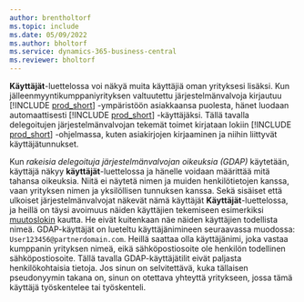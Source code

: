 ```yaml
---
author: brentholtorf
ms.topic: include
ms.date: 05/09/2022
ms.author: bholtorf
ms.service: dynamics-365-business-central
ms.reviewer: bholtorf
---
```

**Käyttäjät**-luettelossa voi näkyä muita käyttäjiä oman yrityksesi lisäksi. Kun jälleenmyyntikumppaniyrityksen valtuutettu järjestelmänvalvoja kirjautuu [!INCLUDE [prod_short](prod_short.md)] -ympäristöön asiakkaansa puolesta, hänet luodaan automaattisesti [!INCLUDE [prod_short](prod_short.md)] -käyttäjäksi. Tällä tavalla delegoitujen järjestelmänvalvojan tekemät toimet kirjataan lokiin [!INCLUDE [prod_short](prod_short.md)] -ohjelmassa, kuten asiakirjojen kirjaaminen ja niihin liittyvät käyttäjätunnukset.  

Kun *rakeisia delegoituja järjestelmänvalvojan oikeuksia (GDAP)* käytetään, käyttäjä näkyy **käyttäjät**-luettelossa ja hänelle voidaan määrittää mitä tahansa oikeuksia. Niitä ei näytetä nimen ja muiden henkilötietojen kanssa, vaan yrityksen nimen ja yksilöllisen tunnuksen kanssa. Sekä sisäiset että ulkoiset järjestelmänvalvojat näkevät nämä käyttäjät **Käyttäjät**-luettelossa, ja heillä on täysi avoimuus näiden käyttäjien tekemiseen esimerkiksi [muutoslokin](../across-log-changes.md) kautta. He eivät kuitenkaan näe näiden käyttäjien todellista nimeä. GDAP-käyttäjät on lueteltu käyttäjänimineen seuraavassa muodossa: `User123456@partnerdomain.com`. Heillä saattaa olla käyttäjänimi, joka vastaa kumppanin yrityksen nimeä, eikä sähköpostiosoite ole henkilön todellinen sähköpostiosoite. Tällä tavalla GDAP-käyttäjätilit eivät paljasta henkilökohtaisia tietoja. Jos sinun on selvitettävä, kuka tällaisen pseudonyymin takana on, sinun on otettava yhteyttä yritykseen, jossa tämä käyttäjä työskentelee tai työskenteli.  
